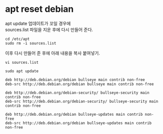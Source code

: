 # apt reset debian 

apt update 업데이트가 꼬일 경우에  
sources.list 파일을 지운 후에 다시 만들어 준다.
```
cd /etc/apt
sudo rm -i sources.list
```

이후 다시 만들어 준 후에 아래 내용을 복사 붙여넣기.
```
vi sources.list
```

`sudo apt update`


```
deb http://deb.debian.org/debian bullseye main contrib non-free
deb-src http://deb.debian.org/debian bullseye main contrib non-free

deb http://deb.debian.org/debian-security/ bullseye-security main contrib non-free
deb-src http://deb.debian.org/debian-security/ bullseye-security main contrib non-free

deb http://deb.debian.org/debian bullseye-updates main contrib non-free
deb-src http://deb.debian.org/debian bullseye-updates main contrib non-free
```
